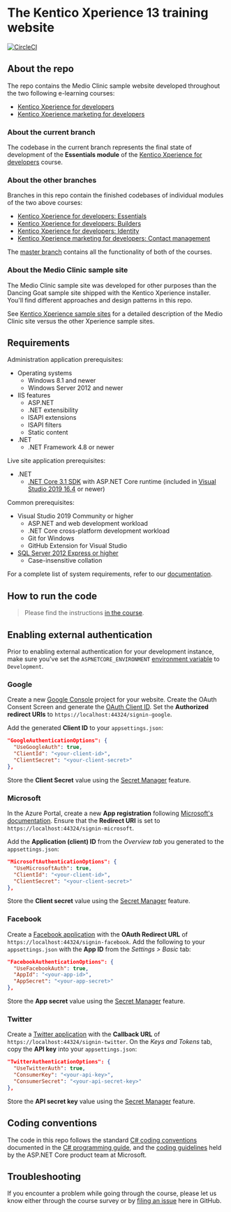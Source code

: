 # The Kentico Xperience 13 training website

[![CircleCI](https://circleci.com/gh/Kentico/xperience-training-13.svg?style=svg&circle-token=c6fc8e5fb427fcfb6aab9eac3c65f789c7d2c660)](https://circleci.com/gh/Kentico/xperience-training-13)

## About the repo

The repo contains the Medio Clinic sample website developed throughout the two following e-learning courses:
* [Kentico Xperience for developers](https://xperience.io/services/training/xperience-for-developers)
* [Kentico Xperience marketing for developers](https://xperience.io/services/training/xperience-marketing-for-developers)

### About the current branch

The codebase in the current branch represents the final state of development of the **Essentials module** of the [Kentico Xperience for developers](https://xperience.io/services/training/xperience-for-developers) course.

### About the other branches

Branches in this repo contain the finished codebases of individual modules of the two above courses:

* [Kentico Xperience for developers: Essentials](https://github.com/Kentico/xperience-training-13/tree/xp-for-developers-essentials)
* [Kentico Xperience for developers: Builders](https://github.com/Kentico/xperience-training-13/tree/xp-for-developers-builders)
* [Kentico Xperience for developers: Identity](https://github.com/Kentico/xperience-training-13/tree/xp-for-developers-identity)
* [Kentico Xperience marketing for developers: Contact management](https://github.com/Kentico/xperience-training-13/tree/xp-marketing-for-developers-contact-management)

The [master branch](https://github.com/Kentico/xperience-training-13) contains all the functionality of both of the courses.

### About the Medio Clinic sample site

The Medio Clinic sample site was developed for other purposes than the Dancing Goat sample site shipped with the Kentico Xperience installer. You'll find different approaches and design patterns in this repo.

See [Kentico Xperience sample sites](https://devnet.kentico.com/articles/kentico-xperience-sample-sites-and-their-differences) for a detailed description of the Medio Clinic site versus the other Xperience sample sites.

## Requirements

Administration application prerequisites:

* Operating systems
    * Windows 8.1 and newer
    * Windows Server 2012 and newer
* IIS features
    * ASP.NET
    * .NET extensibility
    * ISAPI extensions
    * ISAPI filters
    * Static content
* .NET
    * .NET Framework 4.8 or newer

Live site application prerequisites:

* .NET
    * [.NET Core 3.1 SDK](https://dotnet.microsoft.com/download/dotnet-core/3.1) with ASP.NET Core runtime (included in [Visual Studio 2019 16.4](https://visualstudio.com/vs) or newer)
    
Common prerequisites:

* Visual Studio 2019 Community or higher
    * ASP.NET and web development workload
    * .NET Core cross-platform development workload
    * Git for Windows
    * GitHub Extension for Visual Studio
* [SQL Server 2012 Express or higher](https://www.microsoft.com/en-us/sql-server/sql-server-downloads)
    * Case-insensitive collation

For a complete list of system requirements, refer to our [documentation](https://docs.xperience.io/installation/system-requirements).

## How to run the code

> Please find the instructions [in the course](https://xperience.training.kentico.com/).

## Enabling external authentication

Prior to enabling external authentication for your development instance, make sure you've set the `ASPNETCORE_ENVIRONMENT` [environment variable](https://docs.microsoft.com/en-us/aspnet/core/fundamentals/environments?view=aspnetcore-3.1) to `Development`.

### Google

Create a new [Google Console](https://console.developers.google.com/) project for your website. Create the OAuth Consent Screen and generate the [OAuth Client ID](https://support.google.com/cloud/answer/6158849). Set the __Authorized redirect URIs__ to `https://localhost:44324/signin-google`.

Add the generated __Client ID__ to your `appsettings.json`:

```json
"GoogleAuthenticationOptions": {
  "UseGoogleAuth": true,
  "ClientId": "<your-client-id>",
  "ClientSecret": "<your-client-secret>"
},
```

Store the __Client Secret__ value using the [Secret Manager](https://docs.microsoft.com/en-us/aspnet/core/security/app-secrets?view=aspnetcore-3.1&tabs=windows) feature.

### Microsoft

In the Azure Portal, create a new __App registration__ following [Microsoft's documentation](https://docs.microsoft.com/en-us/aspnet/core/security/authentication/social/microsoft-logins?view=aspnetcore-3.1#create-the-app-in-microsoft-developer-portal). Ensure that the __Redirect URI__ is set to `https://localhost:44324/signin-microsoft`.

Add the __Application (client) ID__ from the _Overview tab_ you generated to the `appsettings.json`:

```json
"MicrosoftAuthenticationOptions": {
  "UseMicrosoftAuth": true,
  "ClientId": "<your-client-id>",
  "ClientSecret": "<your-client-secret>"
},
```

Store the __Client secret__ value using the [Secret Manager](https://docs.microsoft.com/en-us/aspnet/core/security/app-secrets?view=aspnetcore-3.1&tabs=windows) feature.

### Facebook

Create a [Facebook application](https://docs.microsoft.com/en-us/aspnet/core/security/authentication/social/facebook-logins?view=aspnetcore-3.1#create-the-app-in-facebook) with the __OAuth Redirect URL__ of `https://localhost:44324/signin-facebook`. Add the following to your `appsettings.json` with the __App ID__ from the _Settings > Basic_ tab:

```json
"FacebookAuthenticationOptions": {
  "UseFacebookAuth": true,
  "AppId": "<your-app-id>",
  "AppSecret": "<your-app-secret>"
},
```

Store the __App secret__ value using the [Secret Manager](https://docs.microsoft.com/en-us/aspnet/core/security/app-secrets?view=aspnetcore-3.1&tabs=windows) feature.

### Twitter

Create a [Twitter application](https://docs.microsoft.com/en-us/aspnet/core/security/authentication/social/twitter-logins?view=aspnetcore-3.1#create-the-app-in-twitter) with the __Callback URL__ of `https://localhost:44324/signin-twitter`. On the _Keys and Tokens_ tab, copy the __API key__ into your `appsettings.json`:

```json
"TwitterAuthenticationOptions": {
  "UseTwitterAuth": true,
  "ConsumerKey": "<your-api-key>",
  "ConsumerSecret": "<your-api-secret-key>"
},
```

Store the __API secret key__ value using the [Secret Manager](https://docs.microsoft.com/en-us/aspnet/core/security/app-secrets?view=aspnetcore-3.1&tabs=windows) feature.

## Coding conventions

The code in this repo follows the standard [C# coding conventions](https://docs.microsoft.com/en-us/dotnet/csharp/programming-guide/inside-a-program/coding-conventions) documented in the [C# programming guide](https://docs.microsoft.com/en-us/dotnet/csharp/programming-guide/), and the [coding guidelines](https://github.com/dotnet/aspnetcore/wiki/Engineering-guidelines#coding-guidelines) held by the ASP.NET Core product team at Microsoft.

## Troubleshooting

If you encounter a problem while going through the course, please let us know either through the course survey or by [filing an issue](https://github.com/Kentico/training-xperience-13/issues/new) here in GitHub.
